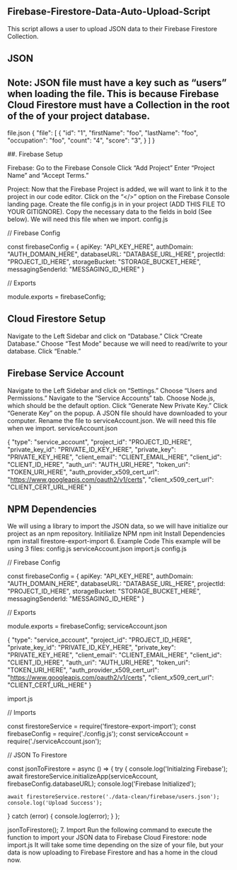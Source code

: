 ## Firebase-Firestore-Data-Auto-Upload-Script
This script allows a user to upload JSON data to their Firebase Firestore Collection.

## JSON

## Note: JSON file must have a key such as “users” when loading the file. This is because Firebase Cloud Firestore must have a Collection in the root of the of your project database.

file.json
{
  "file": [
    {
      "id": "1",
      "firstName": "foo",
      "lastName": "foo",
      "occupation": "foo",
      "count": "4",
      "score": "3",
    }
  ]
}


##. Firebase Setup

Firebase:
Go to the Firebase Console
Click “Add Project”
Enter “Project Name” and “Accept Terms.”

Project:
Now that the Firebase Project is added, we will want to link it to the project in our code editor. Click on the “</>” option on the Firebase Console landing page.
Create the file config.js in in your project (ADD THIS FILE TO YOUR GITIGNORE).
Copy the necessary data to the fields in bold (See below). We will need this file when we import.
config.js


// Firebase Config


const firebaseConfig = {
  apiKey: "API_KEY_HERE",
  authDomain: "AUTH_DOMAIN_HERE",
  databaseURL: "DATABASE_URL_HERE",
  projectId: "PROJECT_ID_HERE",
  storageBucket: "STORAGE_BUCKET_HERE",
  messagingSenderId: "MESSAGING_ID_HERE"
}


// Exports

module.exports = firebaseConfig;


## Cloud Firestore Setup
Navigate to the Left Sidebar and click on “Database.”
Click “Create Database.”
Choose “Test Mode” because we will need to read/write to your database.
Click “Enable.”


## Firebase Service Account
Navigate to the Left Sidebar and click on “Settings.”
Choose “Users and Permissions.”
Navigate to the “Service Accounts” tab.
Choose Node.js, which should be the default option.
Click “Generate New Private Key.”
Click “Generate Key” on the popup. A JSON file should have downloaded to your computer.
Rename the file to serviceAccount.json. We will need this file when we import.
serviceAccount.json



{
  "type": "service_account",
  "project_id": "PROJECT_ID_HERE",
  "private_key_id": "PRIVATE_ID_KEY_HERE",
  "private_key": "PRIVATE_KEY_HERE",
  "client_email": "CLIENT_EMAIL_HERE",
  "client_id": "CLIENT_ID_HERE",
  "auth_uri": "AUTH_URI_HERE",
  "token_uri": "TOKEN_URI_HERE",
  "auth_provider_x509_cert_url": "https://www.googleapis.com/oauth2/v1/certs",
  "client_x509_cert_url": "CLIENT_CERT_URL_HERE"
}


## NPM Dependencies

We will using a library to import the JSON data, so we will have initialize our project as an npm repository.
Initilialize NPM
npm init
Install Dependencies
npm install firestore-export-import
6. Example Code
This example will be using 3 files:
config.js
serviceAccount.json
import.js
config.js


// Firebase Config


const firebaseConfig = {
  apiKey: "API_KEY_HERE",
  authDomain: "AUTH_DOMAIN_HERE",
  databaseURL: "DATABASE_URL_HERE",
  projectId: "PROJECT_ID_HERE",
  storageBucket: "STORAGE_BUCKET_HERE",
  messagingSenderId: "MESSAGING_ID_HERE"
}

// Exports

module.exports = firebaseConfig;
serviceAccount.json


{
  "type": "service_account",
  "project_id": "PROJECT_ID_HERE",
  "private_key_id": "PRIVATE_ID_KEY_HERE",
  "private_key": "PRIVATE_KEY_HERE",
  "client_email": "CLIENT_EMAIL_HERE",
  "client_id": "CLIENT_ID_HERE",
  "auth_uri": "AUTH_URI_HERE",
  "token_uri": "TOKEN_URI_HERE",
  "auth_provider_x509_cert_url": "https://www.googleapis.com/oauth2/v1/certs",
  "client_x509_cert_url": "CLIENT_CERT_URL_HERE"
}


import.js

// Imports


const firestoreService = require('firestore-export-import');
const firebaseConfig = require('./config.js');
const serviceAccount = require('./serviceAccount.json');

// JSON To Firestore


const jsonToFirestore = async () => {
  try {
    console.log('Initialzing Firebase');
    await firestoreService.initializeApp(serviceAccount, firebaseConfig.databaseURL);
    console.log('Firebase Initialized');

    await firestoreService.restore('./data-clean/firebase/users.json');
    console.log('Upload Success');
  }
  catch (error) {
    console.log(error);
  }
};

jsonToFirestore();
7. Import
Run the following command to execute the function to import your JSON data to Firebase Cloud Firestore:
node import.js
It will take some time depending on the size of your file, but your data is now uploading to Firebase Firestore and has a home in the cloud now.
